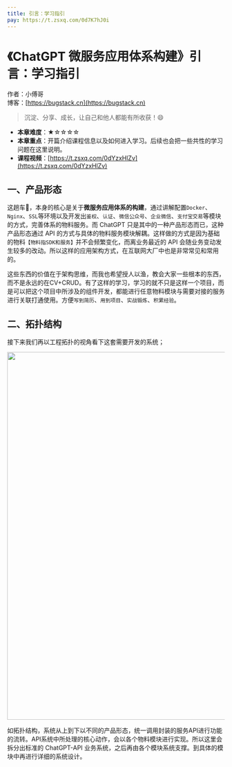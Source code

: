 ```yaml
---
title: 引言：学习指引
pay: https://t.zsxq.com/0d7K7hJ0i
---
```


# 《ChatGPT 微服务应用体系构建》引言：学习指引

作者：小傅哥
<br/>博客：[https://bugstack.cn](https://bugstack.cn)

>沉淀、分享、成长，让自己和他人都能有所收获！😄

- **本章难度**：★☆☆☆☆
- **本章重点**：开篇介绍课程信息以及如何进入学习。后续也会把一些共性的学习问题在这里说明。
- **课程视频**：[https://t.zsxq.com/0dYzxHlZv](https://t.zsxq.com/0dYzxHlZv)

## 一、产品形态

这趟车🚌，本身的核心是关于**微服务应用体系的构建**，通过讲解配置`Docker`、`Nginx`、`SSL`等环境以及开发出`鉴权`、`认证`、`微信公众号`、`企业微信`、`支付宝交易`等模块的方式，完善体系的物料服务。而 ChatGPT 只是其中的一种产品形态而已，这种产品形态通过 API 的方式与具体的物料服务模块解耦。这样做的方式是因为基础的物料`【物料指SDK和服务】`并不会频繁变化，而离业务最近的 API 会随业务变动发生较多的改动。所以这样的应用架构方式，在互联网大厂中也是非常常见和常用的。

这些东西的价值在于架构思维，而我也希望授人以渔，教会大家一些根本的东西，而不是永远的在CV+CRUD。有了这样的学习，学习的就不只是这样一个项目，而是可以把这个项目中所涉及的组件开发，都能进行任意物料模块与需要对接的服务进行关联打通使用。方便`写到简历`、`用到项目`、`实战锻炼`、`积累经验`。

## 二、拓扑结构

接下来我们再以工程拓扑的视角看下这套需要开发的系统；

<div align="center">
    <img src="https://bugstack.cn/images/article/project/chatgpt/chatgpt-00-01.png?raw=true" width="850px">
</div>

如拓扑结构，系统从上到下以不同的产品形态，统一调用封装的服务API进行功能的流转。API系统中所处理的核心动作，会以各个物料模块进行实现。所以这里会拆分出标准的 ChatGPT-API 业务系统，之后再由各个模块系统支撑。到具体的模块中再进行详细的系统设计。
